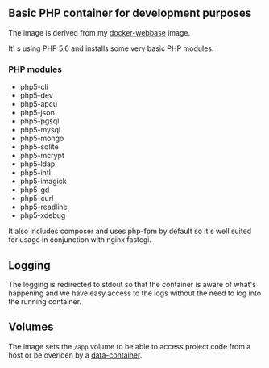 ## Basic PHP container for development purposes

The image is derived from my [docker-webbase](https://github.com/mychiara/docker-webbase) image.

It' s using PHP 5.6 and installs some very basic PHP modules.

### PHP modules

* php5-cli 
* php5-dev 
* php5-apcu 
* php5-json 
* php5-pgsql 
* php5-mysql 
* php5-mongo 
* php5-sqlite 
* php5-mcrypt  
* php5-ldap 
* php5-intl 
* php5-imagick 
* php5-gd 
* php5-curl 
* php5-readline 
* php5-xdebug 

It also includes composer and uses php-fpm by default so it's well suited for usage in conjunction with nginx fastcgi.

## Logging

The logging is redirected to stdout so that the container is aware of what's happening and we have easy access to the logs without the need to log into the running container.

## Volumes

The image sets the ```/app``` volume to be able to access project code from a host or be overiden by a [data-container](https://medium.com/@ramangupta/why-docker-data-containers-are-good-589b3c6c749e).
